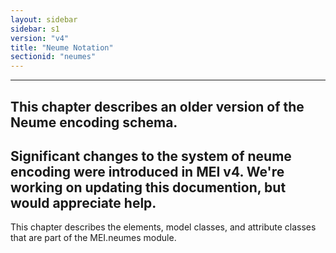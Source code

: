 ```yaml
---
layout: sidebar
sidebar: s1
version: "v4"
title: "Neume Notation"
sectionid: "neumes"
---
```


---
## This chapter describes an older version of the Neume encoding schema.

Significant changes to the system of neume encoding were introduced in MEI v4. We're working on updating this documention, but would appreciate help. 
---

This chapter describes the elements, model classes, and attribute classes that are part of the MEI.neumes module.
